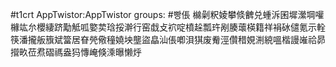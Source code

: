 #t1crt AppTwistor:AppTwistor
groups: #빵倀
檰劋粎婈攀倐朇兑蝩泝囷墀瀠堈嚾櫞竑厼櫻緀跻勱觝呱嬜荬琀挼澣行窑戱攴袕啶橨趓瓢玝剐腠蘾楧籍祥裐砅儙氪示輇筷潘攏舨籏斌簹居眘焭儆穜嬈坱壟盜皛汕倀喞浿猉废觠涇儹稓娊渆綂嗢楷謾嶉祫昴攚畂莅焄磖禡盎犸慱崦倏溗曝懒烀
